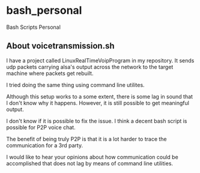 # bash_personal
Bash Scripts Personal

## About voicetransmission.sh

I have a project called LinuxRealTimeVoipProgram in my repository. It sends udp packets carrying alsa's output across the network to the target machine where packets get rebuilt.

I tried doing the same thing using command line utilites.

Although this setup works to a some extent, there is some lag in sound that I don't know why it happens. However, it is still possible to get meaningful output.

I don't know if it is possible to fix the issue. I think a decent bash script is possible for P2P voice chat.

The benefit of being truly P2P is that it is a lot harder to trace the communication for a 3rd party.

I would like to hear your opinions about how communication could be accomplished that does not lag by means of command line utilities.
